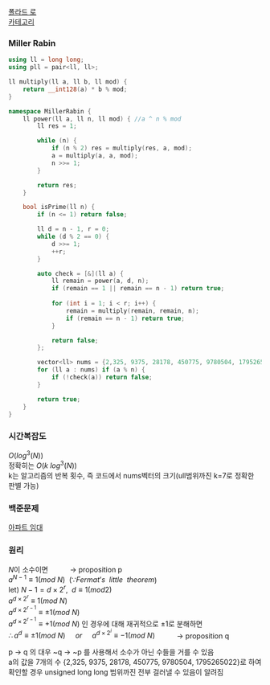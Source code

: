 [폴라드 로](/수학/정수론/PollardRho.md)   
[카테고리](/README.md)
### Miller Rabin
```cpp
using ll = long long;
using pll = pair<ll, ll>;

ll multiply(ll a, ll b, ll mod) {
    return __int128(a) * b % mod;
}

namespace MillerRabin {
    ll power(ll a, ll n, ll mod) { //a ^ n % mod
        ll res = 1;

        while (n) {
            if (n % 2) res = multiply(res, a, mod);
            a = multiply(a, a, mod);
            n >>= 1;
        }

        return res;
    }

    bool isPrime(ll n) {
        if (n <= 1) return false;

        ll d = n - 1, r = 0;
        while (d % 2 == 0) {
            d >>= 1;
            ++r;
        }

        auto check = [&](ll a) {
            ll remain = power(a, d, n);
            if (remain == 1 || remain == n - 1) return true;
            
            for (int i = 1; i < r; i++) {
                remain = multiply(remain, remain, n);
                if (remain == n - 1) return true;
            }

            return false;
        };

        vector<ll> nums = {2,325, 9375, 28178, 450775, 9780504, 1795265022};
        for (ll a : nums) if (a % n) {
            if (!check(a)) return false;
        }

        return true;
    }
}
```
### 시간복잡도 
$O(log^3(N))$   
정확히는 $O(k~log^3(N))$   
k는 알고리즘의 반복 횟수, 즉 코드에서 nums벡터의 크기(ull범위까진 k=7로 정확한 판별 가능)

### 백준문제
[아파트 임대](https://www.acmicpc.net/problem/5615)

### 원리
$N$이 소수이면 $~~~~~~~~~~\rightarrow$ proposition p   
$a^{N-1}\equiv1(mod~N) ~~(\because Fermat’s~~little~~theorem$)   
let) $N - 1 = d \times 2^r, ~~d \equiv 1(mod 2)$   
$a^{d \times 2^r} \equiv 1(mod~N)$   
$a^{d \times 2^{r-1}} \equiv \pm1(mod~N)$   
$a^{d \times 2^{r-1}} \equiv +1(mod~N)$ 인 경우에 대해 재귀적으로 $\pm1$로 분해하면   
$\therefore a^{d} \equiv \pm1(mod~N)~~~~~or~~~~~a^{d \times 2^i} \equiv -1 (mod~N)$  $~~~~~~~~~~\rightarrow$ proposition q   

p -> q 의 대우 ~q -> ~p 를 사용해서 소수가 아닌 수들을 거를 수 있음   
a의 값을 7개의 수 {2,325, 9375, 28178, 450775, 9780504, 1795265022}로 하여 확인할 경우 unsigned long long 범위까진 전부 걸러낼 수 있음이 알려짐